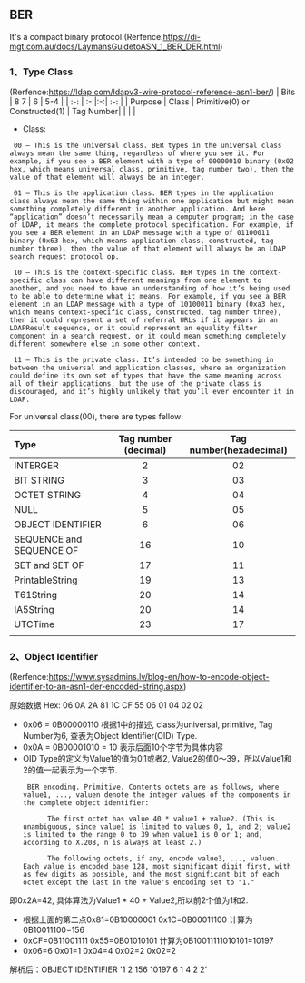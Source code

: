 ## BER

It's a compact binary protocol.(Rerfence:https://di-mgt.com.au/docs/LaymansGuidetoASN_1_BER_DER.html)



### 1、Type Class
(Rerfence:https://ldap.com/ldapv3-wire-protocol-reference-asn1-ber/)
|  Bits | 8 7 | 6 | 5-4 |
| :-:  | :-:|:-:| :-: |
|  Purpose  |    Class | Primitive(0) or Constructed(1) | Tag Number|
| | |
- Class:
```
 00 — This is the universal class. BER types in the universal class always mean the same thing, regardless of where you see it. For example, if you see a BER element with a type of 00000010 binary (0x02 hex, which means universal class, primitive, tag number two), then the value of that element will always be an integer.

 01 — This is the application class. BER types in the application class always mean the same thing within one application but might mean something completely different in another application. And here “application” doesn’t necessarily mean a computer program; in the case of LDAP, it means the complete protocol specification. For example, if you see a BER element in an LDAP message with a type of 01100011 binary (0x63 hex, which means application class, constructed, tag number three), then the value of that element will always be an LDAP search request protocol op.

 10 — This is the context-specific class. BER types in the context-specific class can have different meanings from one element to another, and you need to have an understanding of how it’s being used to be able to determine what it means. For example, if you see a BER element in an LDAP message with a type of 10100011 binary (0xa3 hex, which means context-specific class, constructed, tag number three), then it could represent a set of referral URLs if it appears in an LDAPResult sequence, or it could represent an equality filter component in a search request, or it could mean something completely different somewhere else in some other context.

 11 — This is the private class. It’s intended to be something in between the universal and application classes, where an organization could define its own set of types that have the same meaning across all of their applications, but the use of the private class is discouraged, and it’s highly unlikely that you’ll ever encounter it in LDAP.

```
For universal class(00), there are types fellow:

| Type | Tag number (decimal) | Tag number(hexadecimal) |
|  :-| :-: | :-: |
| INTERGER | 2 | 02|
| BIT STRING |3 |03 |
| OCTET STRING|4|04|
| NULL|5|05|
| OBJECT IDENTIFIER|6|06|
| SEQUENCE and SEQUENCE OF|16|10|
|SET and SET OF|17|11|
|PrintableString|19|13|
|T61String|20|14|
| IA5String|20|14|
|UTCTime|23|17|
|   |   |    |

### 2、Object Identifier

(Rerfence:https://www.sysadmins.lv/blog-en/how-to-encode-object-identifier-to-an-asn1-der-encoded-string.aspx)

原始数据 Hex: 06 0A 2A 81 1C CF 55 06 01 04 02 02

- 0x06 = 0B00000110 根据1中的描述, class为universal, primitive, Tag Number为6, 查表为Object Identifier(OID) Type.
- 0x0A = 0B00001010 = 10 表示后面10个字节为具体内容
- OID Type的定义为Value1的值为0,1或者2, Value2的值0～39，所以Value1和2的值一起表示为一个字节.
  ```
   BER encoding. Primitive. Contents octets are as follows, where value1, ..., valuen denote the integer values of the components in the complete object identifier:

        The first octet has value 40 * value1 + value2. (This is unambiguous, since value1 is limited to values 0, 1, and 2; value2 is limited to the range 0 to 39 when value1 is 0 or 1; and, according to X.208, n is always at least 2.)

        The following octets, if any, encode value3, ..., valuen. Each value is encoded base 128, most significant digit first, with as few digits as possible, and the most significant bit of each octet except the last in the value's encoding set to "1."

  ```
即0x2A=42, 具体算法为Value1 * 40 + Value2,所以前2个值为1和2.
- 根据上面的第二点0x81=0B10000001 0x1C=0B00011100 计算为0B10011100=156
- 0xCF=0B11001111 0x55=0B01010101 计算为0B10011111010101=10197
- 0x06=6 0x01=1 0x04=4 0x02=2 0x02=2

解析后：OBJECT IDENTIFIER '1 2 156 10197 6 1 4 2 2'

